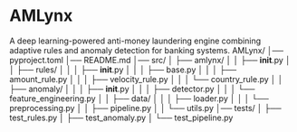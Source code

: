 # AMLynx
A deep learning-powered anti-money laundering engine combining adaptive rules and anomaly detection for banking systems.
AMLynx/
│── pyproject.toml
│── README.md
│── src/
│    ├── amlynx/
│    │    ├── __init__.py
│    │    ├── rules/
│    │    │    ├── __init__.py
│    │    │    ├── base.py
│    │    │    ├── amount_rule.py
│    │    │    ├── velocity_rule.py
│    │    │    └── country_rule.py
│    │    ├── anomaly/
│    │    │    ├── __init__.py
│    │    │    ├── detector.py
│    │    │    └── feature_engineering.py
│    │    ├── data/
│    │    │    ├── loader.py
│    │    │    └── preprocessing.py
│    │    ├── pipeline.py
│    │    └── utils.py
│── tests/
│    ├── test_rules.py
│    ├── test_anomaly.py
│    └── test_pipeline.py
